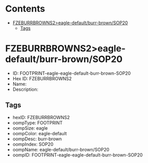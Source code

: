 



Contents
========

* [FZEBURRBROWNS2>eagle-default/burr-brown/SOP20](#fzeburrbrowns2eagle-defaultburr-brownsop20)
	* [Tags](#tags)

# FZEBURRBROWNS2>eagle-default/burr-brown/SOP20

- ID: FOOTPRINT-eagle-eagle-default-burr-brown-SOP20
- Hex ID: FZEBURRBROWNS2
- Name: 
- Description: 

## Tags

- hexID: FZEBURRBROWNS2
- oompType: FOOTPRINT
- oompSize: eagle
- oompColor: eagle-default
- oompDesc: burr-brown
- oompIndex: SOP20
- oompName: eagle-default/burr-brown/SOP20
- oompID: FOOTPRINT-eagle-eagle-default-burr-brown-SOP20
